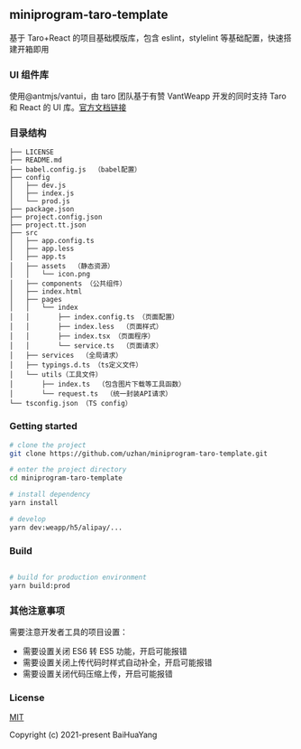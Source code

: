 ## miniprogram-taro-template

基于 Taro+React 的项目基础模版库，包含 eslint，stylelint 等基础配置，快速搭建开箱即用

### UI 组件库

使用@antmjs/vantui，由 taro 团队基于有赞 VantWeapp 开发的同时支持 Taro 和 React 的 UI 库。[官方文档链接](https://antm-js.gitee.io/vantui/#/home)

### 目录结构

```
├── LICENSE
├── README.md
├── babel.config.js  （babel配置）
├── config
│   ├── dev.js
│   ├── index.js
│   └── prod.js
├── package.json
├── project.config.json
├── project.tt.json
├── src
│   ├── app.config.ts
│   ├── app.less
│   ├── app.ts
│   ├── assets  （静态资源）
│   │   └── icon.png
│   ├── components （公共组件）
│   ├── index.html
│   ├── pages
│   │   └── index
│   │       ├── index.config.ts （页面配置）
│   │       ├── index.less  （页面样式）
│   │       ├── index.tsx （页面程序）
│   │       └── service.ts  （页面请求）
│   ├── services  （全局请求）
│   ├── typings.d.ts （ts定义文件）
│   └── utils（工具文件）
│       ├── index.ts  （包含图片下载等工具函数）
│       └── request.ts  （统一封装API请求）
└── tsconfig.json （TS config）

```

### Getting started

```bash
# clone the project
git clone https://github.com/uzhan/miniprogram-taro-template.git

# enter the project directory
cd miniprogram-taro-template

# install dependency
yarn install

# develop
yarn dev:weapp/h5/alipay/...
```

### Build

```bash

# build for production environment
yarn build:prod
```

### 其他注意事项

需要注意开发者工具的项目设置：

- 需要设置关闭 ES6 转 ES5 功能，开启可能报错
- 需要设置关闭上传代码时样式自动补全，开启可能报错
- 需要设置关闭代码压缩上传，开启可能报错

### License

[MIT](https://github.com/uzhan/miniprogram-taro-template/blob/main/LICENSE)

Copyright (c) 2021-present BaiHuaYang
